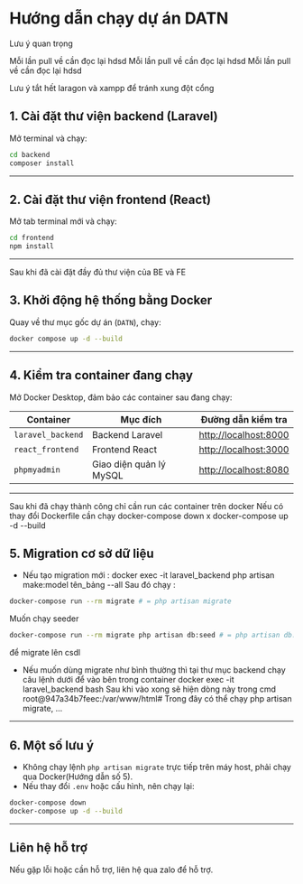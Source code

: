 
# Hướng dẫn chạy dự án DATN
Lưu ý quan trọng

Mỗi lần pull về cần đọc lại hdsd
Mỗi lần pull về cần đọc lại hdsd
Mỗi lần pull về cần đọc lại hdsd

Lưu ý tắt hết laragon và xampp để tránh xung đột cổng
## 1. Cài đặt thư viện backend (Laravel)

Mở terminal và chạy:

```bash
cd backend
composer install
```

---

## 2. Cài đặt thư viện frontend (React)

Mở tab terminal mới và chạy:

```bash
cd frontend
npm install
```

---
Sau khi đã cài đặt đầy đủ thư viện của BE và FE
## 3. Khởi động hệ thống bằng Docker

Quay về thư mục gốc dự án (`DATN`), chạy:

```bash
docker compose up -d --build

```

---

## 4. Kiểm tra container đang chạy

Mở Docker Desktop, đảm bảo các container sau đang chạy:

| Container          | Mục đích               | Đường dẫn kiểm tra                 |
|--------------------|------------------------|----------------------------------|
| `laravel_backend`  | Backend Laravel        | [http://localhost:8000](http://localhost:8000) |
| `react_frontend`   | Frontend React         | [http://localhost:3000](http://localhost:3000) |
| `phpmyadmin`       | Giao diện quản lý MySQL| [http://localhost:8080](http://localhost:8080) |

---
Sau khi đã chạy thành công chỉ cần run các container trên docker
Nếu có thay đổi Dockerfile cần chạy
docker-compose down
x
docker-compose up -d --build
## 5. Migration cơ sở dữ liệu

- Nếu tạo migration mới :
docker exec -it laravel_backend php artisan make:model tên_bảng --all
Sau đó chạy :
```bash
docker-compose run --rm migrate # = php artisan migrate
```

Muốn chạy seeder
```bash
docker-compose run --rm migrate php artisan db:seed # = php artisan db:seed
```
để migrate lên csdl
- Nếu muốn dùng migrate như bình thường thì tại thư mục backend chạy câu lệnh dưới để vào bên trong container
docker exec -it laravel_backend bash
Sau khi vào xong sẽ hiện dòng này trong cmd
root@947a34b7feec:/var/www/html# 
Trong đây có thể chạy php artisan migrate, ...

---

## 6. Một số lưu ý

- Không chạy lệnh `php artisan migrate` trực tiếp trên máy host, phải chạy qua Docker(Hướng dẫn số 5).
- Nếu thay đổi `.env` hoặc cấu hình, nên chạy lại:

```bash
docker-compose down
docker-compose up -d --build
```

---

## Liên hệ hỗ trợ

Nếu gặp lỗi hoặc cần hỗ trợ, liên hệ qua zalo để hỗ trợ.
